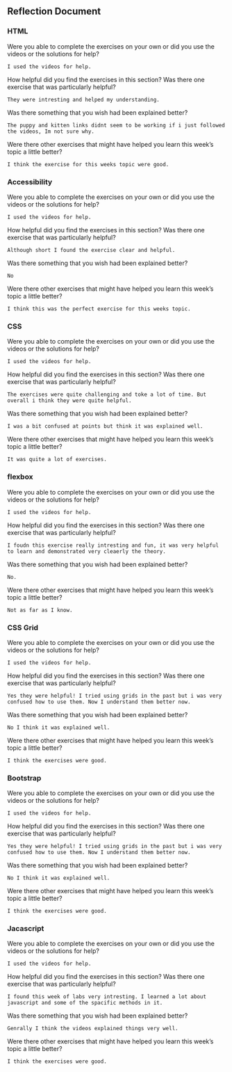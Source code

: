 ## Reflection Document

### HTML

Were you able to complete the exercises on your own or did you use the videos or the solutions for help?

    I used the videos for help.
How helpful did you find the exercises in this section? Was there one exercise that was particularly helpful?

    They were intresting and helped my understanding.
Was there something that you wish had been explained better?

    The puppy and kitten links didnt seem to be working if i just followed the videos, Im not sure why. 
Were there other exercises that might have helped you learn this week’s topic a little better?

    I think the exercise for this weeks topic were good. 

### Accessibility

Were you able to complete the exercises on your own or did you use the videos or the solutions for help?

    I used the videos for help.
How helpful did you find the exercises in this section? Was there one exercise that was particularly helpful?

    Although short I found the exercise clear and helpful.
Was there something that you wish had been explained better?

    No
Were there other exercises that might have helped you learn this week’s topic a little better?

    I think this was the perfect exercise for this weeks topic. 


### CSS

Were you able to complete the exercises on your own or did you use the videos or the solutions for help?

    I used the videos for help.
How helpful did you find the exercises in this section? Was there one exercise that was particularly helpful?

    The exercises were quite challenging and toke a lot of time. But overall i think they were quite helpful.
Was there something that you wish had been explained better?

    I was a bit confused at points but think it was explained well.
Were there other exercises that might have helped you learn this week’s topic a little better?

    It was quite a lot of exercises. 

### flexbox

Were you able to complete the exercises on your own or did you use the videos or the solutions for help?

    I used the videos for help.
How helpful did you find the exercises in this section? Was there one exercise that was particularly helpful?

    I foudn this exercise really intresting and fun, it was very helpful to learn and demonstrated very cleaerly the theory. 
Was there something that you wish had been explained better?

    No.
Were there other exercises that might have helped you learn this week’s topic a little better?

    Not as far as I know. 


### CSS Grid

Were you able to complete the exercises on your own or did you use the videos or the solutions for help?

    I used the videos for help.
How helpful did you find the exercises in this section? Was there one exercise that was particularly helpful?

    Yes they were helpful! I tried using grids in the past but i was very confused how to use them. Now I understand them better now.  
Was there something that you wish had been explained better?

    No I think it was explained well.
Were there other exercises that might have helped you learn this week’s topic a little better?

    I think the exercises were good.

### Bootstrap

Were you able to complete the exercises on your own or did you use the videos or the solutions for help?

    I used the videos for help.
How helpful did you find the exercises in this section? Was there one exercise that was particularly helpful?

    Yes they were helpful! I tried using grids in the past but i was very confused how to use them. Now I understand them better now.  
Was there something that you wish had been explained better?

    No I think it was explained well.
Were there other exercises that might have helped you learn this week’s topic a little better?

    I think the exercises were good.


### Jacascript

Were you able to complete the exercises on your own or did you use the videos or the solutions for help?

    I used the videos for help.
How helpful did you find the exercises in this section? Was there one exercise that was particularly helpful?

    I found this week of labs very intresting. I learned a lot about javascript and some of the spacific methods in it. 
Was there something that you wish had been explained better?

    Genrally I think the videos explained things very well.
Were there other exercises that might have helped you learn this week’s topic a little better?

    I think the exercises were good.